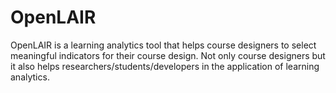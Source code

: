 # OpenLAIR

OpenLAIR is a learning analytics tool that helps course designers to select meaningful indicators for their course design. Not only course designers but it also helps researchers/students/developers in the application of learning analytics.

